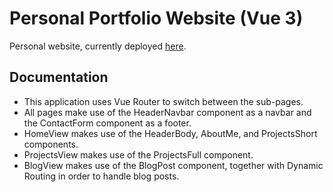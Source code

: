 # Personal Portfolio Website (Vue 3)

Personal website, currently deployed [here](https://kacper-lyczba.github.io/vue-personal-website/).

## Documentation

- This application uses Vue Router to switch between the sub-pages.
- All pages make use of the HeaderNavbar component as a navbar and the ContactForm component as a footer.
- HomeView makes use of the HeaderBody, AboutMe, and ProjectsShort components.
- ProjectsView makes use of the ProjectsFull component.
- BlogView makes use of the BlogPost component, together with Dynamic Routing in order to handle blog posts.
